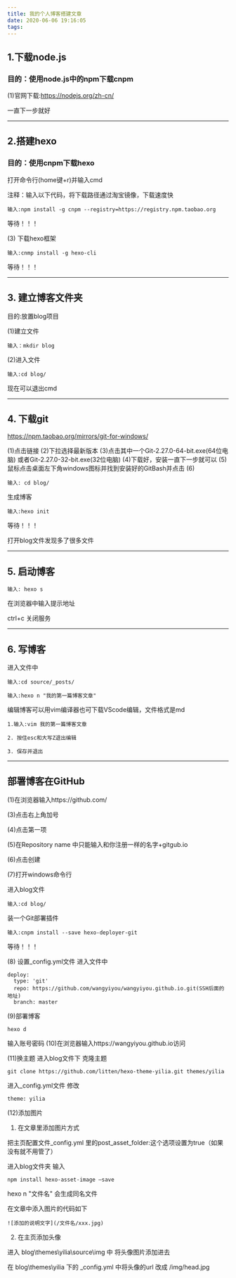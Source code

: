 ```yaml
---
title: 我的个人博客搭建文章
date: 2020-06-06 19:16:05
tags:
---
```

## 1.下载node.js

### 目的：使用node.js中的npm下载cnpm

(1)官网下载:https://nodejs.org/zh-cn/

一直下一步就好

---


## 2.搭建hexo

### 目的：使用cnpm下载hexo

 打开命令行(home键+r)并输入cmd

注释：输入以下代码，将下载路径通过淘宝镜像，下载速度快

```
输入:npm install -g cnpm --registry=https://registry.npm.taobao.org
```
等待！！！

(3) 下载hexo框架
```
输入:cnmp install -g hexo-cli
```
等待！！！

---


## 3. 建立博客文件夹

目的:放置blog项目

(1)建立文件
```
输入：mkdir blog
```
(2)进入文件
```
输入:cd blog/

```
现在可以退出cmd

---

## 4. 下载git

https://npm.taobao.org/mirrors/git-for-windows/

(1)点击链接
(2)下拉选择最新版本
(3)点击其中一个Git-2.27.0-64-bit.exe(64位电脑) 或者Git-2.27.0-32-bit.exe(32位电脑)
(4)下载好，安装一直下一步就可以
(5)鼠标点击桌面左下角windows图标并找到安装好的GitBash并点击
(6)
```
输入: cd blog/
```
生成博客
```
输入:hexo init
```
等待！！！

打开blog文件发现多了很多文件

---

## 5. 启动博客

```
输入: hexo s
```
在浏览器中输入提示地址

ctrl+c 关闭服务

---


## 6. 写博客

进入文件中

```
输入:cd source/_posts/
```

```
输入:hexo n "我的第一篇博客文章"
```
编辑博客可以用vim编译器也可下载VScode编辑，文件格式是md

```
1.输入:vim 我的第一篇博客文章
```
```
2. 按住esc和大写Z退出编辑
```
```
3. 保存并退出
```
---
## 部署博客在GitHub
(1)在浏览器输入https://github.com/


(3)点击右上角加号

(4)点击第一项

(5)在Repository name 中只能输入和你注册一样的名字+gitgub.io

(6)点击创建

(7)打开windows命令行 

进入blog文件
```
输入:cd blog/
```
装一个Git部署插件

```
输入:cnpm install --save hexo-deployer-git
```
等待！！！

(8) 设置_config.yml文件
进入文件中
```
deploy:
  type: 'git'
  repo: https://github.com/wangyiyou/wangyiyou.github.io.git(SSH后面的地址)
  branch: master
```
(9)部署博客
```
hexo d
```
输入账号密码
(10)在浏览器输入https://wangyiyou.github.io访问

(11)换主题
进入blog文件下
克隆主题
```
git clone https://github.com/litten/hexo-theme-yilia.git themes/yilia
```
进入_config.yml文件
修改
```
theme: yilia

```
(12)添加图片


1. 在文章里添加图片方式

把主页配置文件_config.yml 里的post_asset_folder:这个选项设置为true（如果没有就不用管了）

进入blog文件夹 输入
```
npm install hexo-asset-image –save
```
hexo n "文件名"
会生成同名文件

在文章中添入图片的代码如下
```
![添加的说明文字](/文件名/xxx.jpg)
```

2. 在主页添加头像

进入 blog\themes\yilia\source\img 中
将头像图片添加进去

在 blog\themes\yilia 下的 _config.yml 
中将头像的url 改成 /img/head.jpg








